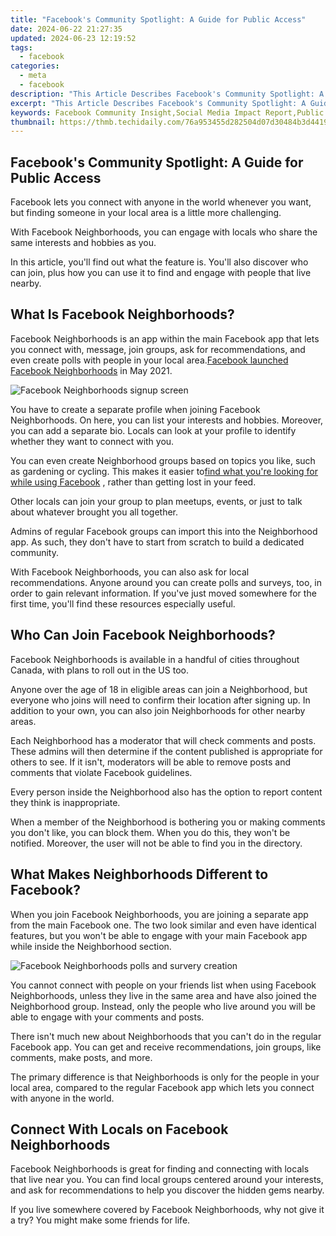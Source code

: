 ```yaml
---
title: "Facebook's Community Spotlight: A Guide for Public Access"
date: 2024-06-22 21:27:35
updated: 2024-06-23 12:19:52
tags:
  - facebook
categories:
  - meta
  - facebook
description: "This Article Describes Facebook's Community Spotlight: A Guide for Public Access"
excerpt: "This Article Describes Facebook's Community Spotlight: A Guide for Public Access"
keywords: Facebook Community Insight,Social Media Impact Report,Public Web Access Guide,Digital Platform Engagement,Networking Online Spotlight,Social Group Analysis Tool,Online Connectivity Resources
thumbnail: https://thmb.techidaily.com/76a953455d282504d07d30484b3d441976cd7c068fdbe75a38577d96433ea41b.jpg
---
```


## Facebook's Community Spotlight: A Guide for Public Access

 Facebook lets you connect with anyone in the world whenever you want, but finding someone in your local area is a little more challenging.

 With Facebook Neighborhoods, you can engage with locals who share the same interests and hobbies as you.

 In this article, you'll find out what the feature is. You'll also discover who can join, plus how you can use it to find and engage with people that live nearby.

## What Is Facebook Neighborhoods?

 Facebook Neighborhoods is an app within the main Facebook app that lets you connect with, message, join groups, ask for recommendations, and even create polls with people in your local area.[Facebook launched Facebook Neighborhoods](https://www.makeuseof.com/new-facebook-neighborhoods-feature/) in May 2021.

![Facebook Neighborhoods signup screen](https://static1.makeuseofimages.com/wordpress/wp-content/uploads/2021/05/fb-neighborhoods.jpg)

 You have to create a separate profile when joining Facebook Neighborhoods. On here, you can list your interests and hobbies. Moreover, you can add a separate bio. Locals can look at your profile to identify whether they want to connect with you.

 You can even create Neighborhood groups based on topics you like, such as gardening or cycling. This makes it easier to[find what you're looking for while using Facebook](https://www.makeuseof.com/tag/5-facebook-search-tips/) , rather than getting lost in your feed.

 Other locals can join your group to plan meetups, events, or just to talk about whatever brought you all together.

 Admins of regular Facebook groups can import this into the Neighborhood app. As such, they don't have to start from scratch to build a dedicated community.

 With Facebook Neighborhoods, you can also ask for local recommendations. Anyone around you can create polls and surveys, too, in order to gain relevant information. If you've just moved somewhere for the first time, you'll find these resources especially useful.

## Who Can Join Facebook Neighborhoods?

 Facebook Neighborhoods is available in a handful of cities throughout Canada, with plans to roll out in the US too.

 Anyone over the age of 18 in eligible areas can join a Neighborhood, but everyone who joins will need to confirm their location after signing up. In addition to your own, you can also join Neighborhoods for other nearby areas.

 Each Neighborhood has a moderator that will check comments and posts. These admins will then determine if the content published is appropriate for others to see. If it isn't, moderators will be able to remove posts and comments that violate Facebook guidelines.

 Every person inside the Neighborhood also has the option to report content they think is inappropriate.

 When a member of the Neighborhood is bothering you or making comments you don't like, you can block them. When you do this, they won't be notified. Moreover, the user will not be able to find you in the directory.

## What Makes Neighborhoods Different to Facebook?

 When you join Facebook Neighborhoods, you are joining a separate app from the main Facebook one. The two look similar and even have identical features, but you won't be able to engage with your main Facebook app while inside the Neighborhood section.

![Facebook Neighborhoods polls and survery creation](https://static1.makeuseofimages.com/wordpress/wp-content/uploads/2021/05/fb-neighborhoods-polls.jpg)

 You cannot connect with people on your friends list when using Facebook Neighborhoods, unless they live in the same area and have also joined the Neighborhood group. Instead, only the people who live around you will be able to engage with your comments and posts.

 There isn't much new about Neighborhoods that you can't do in the regular Facebook app. You can get and receive recommendations, join groups, like comments, make posts, and more.

 The primary difference is that Neighborhoods is only for the people in your local area, compared to the regular Facebook app which lets you connect with anyone in the world.

## Connect With Locals on Facebook Neighborhoods

 Facebook Neighborhoods is great for finding and connecting with locals that live near you. You can find local groups centered around your interests, and ask for recommendations to help you discover the hidden gems nearby.

 If you live somewhere covered by Facebook Neighborhoods, why not give it a try? You might make some friends for life.


<ins class="adsbygoogle"
     style="display:block"
     data-ad-format="autorelaxed"
     data-ad-client="ca-pub-7571918770474297"
     data-ad-slot="1223367746"></ins>



<ins class="adsbygoogle"
     style="display:block"
     data-ad-client="ca-pub-7571918770474297"
     data-ad-slot="8358498916"
     data-ad-format="auto"
     data-full-width-responsive="true"></ins>
